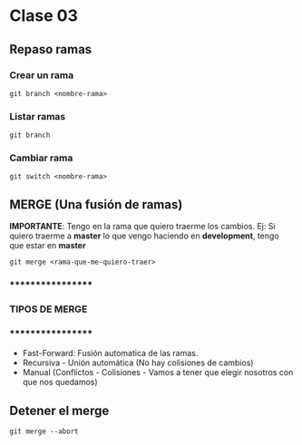 # Clase 03

## Repaso ramas

### Crear un rama

    git branch <nombre-rama>

### Listar ramas

    git branch

### Cambiar rama

    git switch <nombre-rama>


## MERGE (Una fusión de ramas)

**IMPORTANTE**: Tengo en la rama que quiero traerme los cambios. Ej: Si quiero traerme a **master** lo que vengo haciendo en **development**, tengo que estar en **master**


    git merge <rama-que-me-quiero-traer>

### ****************
### TIPOS DE MERGE
### ****************

* Fast-Forward: Fusión automatica de las ramas.
* Recursiva - Unión automática (No hay colisiones de cambios)
* Manual (Conflictos - Colisiones - Vamos a tener que elegir nosotros con que nos quedamos)

## Detener el merge

    git merge --abort
